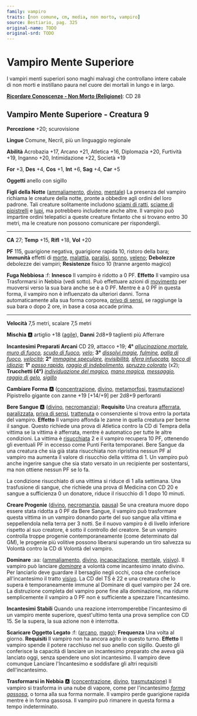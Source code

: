 ```yaml
---
family: vampiro
traits: [non comune, cm, media, non morto, vampiro]
source: Bestiario, pag. 325
original-name: TODO
original-srd: TODO
---
```


# Vampiro Mente Superiore

I vampiri menti superiori sono maghi malvagi che controllano intere cabale di non morti e instillano paura nel cuore dei mortali in lungo e in largo.

**[Ricordare Conoscenze - Non Morto (Religione)](/azioni/ricordare-conoscenze)**: CD 28

## Vampiro Mente Superiore - Creatura 9

**Percezione** +20; scurovisione

**Lingue** Comune, Necril, più un linguaggio regionale

**Abilità** Acrobazia +17, Arcano +21, Atletica +16, Diplomazia +20, Furtività +19, Inganno +20, Intimidazione +22, Società +19

**For** +3, **Des** +4, **Cos** +1, **Int** +6, **Sag** +4, **Car** +5

**Oggetti** anello con sigillo

**Figli della Notte** ([ammaliamento](/tratti/ammaliamento), [divino](/tratti/divino), [mentale](/tratti/mentale)) La presenza del vampiro richiama le creature della notte, pronte a obbedire agli ordini del loro padrone. Tali creature solitamente includono [sciami di ratti](/creature/sciame-di-ratti), [sciame di pipistrelli](/creature/sciame-di-pipistrelli-vampiro) e [lupi](/creature/lupo), ma potrebbero includerne anche altre. Il vampiro può impartire ordini telepatici a queste creature fintanto che si trovano entro 30 metri, ma le creature non possono comunicare per rispondergli.

***

**CA** 27; **Temp** +15, **Rifl** +18, **Vol** +20

**PF** 115, guarigione negativa, guarigione rapida 10, ristoro della bara; **Immunità** effetti di [morte](/tratti/morte), [malattia](/tratti/malattia), [paralisi](/condizioni/paralizzato), [sonno](/tratti/sonno), [veleno](/tratti/veleno); **Debolezze** debolezze dei vampiri; **Resistenze** fisico 10 (tranne argento magico)

**Fuga Nebbiosa** :f: **Innesco** Il vampiro è ridotto a 0 PF. **Effetto** Il vampiro usa Trasformarsi in Nebbia (vedi sotto). Può effettuare azioni di [movimento](/tratti/movimento) per muoversi verso la sua bara anche se è a 0 PF. Mentre è a 0 PF in questa forma, il vampiro non è influenzato da ulteriori danni. Torna automaticamente alla sua forma corporea, [privo di sensi](/condizioni/privo-di-sensi), se raggiunge la sua bara o dopo 2 ore, in base a cosa accade prima.

***

**Velocità** 7,5 metri, scalare 7,5 metri

**Mischia** :a: artiglio +18 ([agile](/tratti/agile)), **Danni** 2d8+9 taglienti più Afferrare

**Incantesimi Preparati Arcani** CD 29, attacco +19; **4°** *[allucinazione mortale](/incantesimi/allucinazione-mortale), [muro di fuoco](/incantesimi/muro-di-fuoco), [scudo di fuoco](/incantesimi/scudo-di-fuoco), [velo](/incantesimi/velo)*; **3°** *[dissolvi magie](/incantesimi/dissolvi-magie), [fulmine](/incantesimi/fulmine), [palla di fuoco](/incantesimi/palla-di-fuoco), [velocità](/incantesimi/velocita)*; **2°** *[immagine speculare](/incantesimi/immagine-speculare), [invisibilità](/incantesimi/invisibilita), [sfera infuocata](/incantesimi/sfera-infuocata), [tocco di idiozia](/incantesimi/tocco-di-idiozia)*; **1°** *[passo rapido](/incantesimi/passo-rapido), [raggio di indebolimento](/incantesimi/raggio-di-indebolimento), [spruzzo colorato](/incantesimi/spruzzo-colorato)* (x2); **Trucchetti (4°)** *[individuazione del magico](/incantesimi/individuazione-del-magico), [mano magica](/incantesimi/mano-magica), [messaggio](/incantesimi/messaggio), [raggio di gelo](/incantesimi/raggio-di-gelo), [sigillo](/incantesimi/sigillo)*

**Cambiare Forma** :a: ([concentrazione](/tratti/concentrazione), [divino](/tratti/divino), [metamorfosi](/tratti/metamorfosi), [trasmutazione](/tratti/trasmutazione)) Pipistrello gigante con zanne +19 \[+14/+9] per 2d8+9 perforanti

**Bere Sangue** :a: ([divino](/tratti/divino), [necromanzia](/tratti/necromanzia)); **Requisito** Una creatura [afferrata](/condizioni/afferrato), [paralizzata](/condizioni/paralizzato), [priva di sensi](/condizioni/privo-di-sensi), [trattenuta](/condizioni/trattenuto) o consenziente si trova entro la portata del vampiro. **Effetto** Il vampiro affonda le zanne in quella creatura per berne il sangue. Questo richiede una prova di Atletica contro la CD di Tempra della vittima se la vittima è afferrata, mentre è automatico per tutte le altre condizioni. La vittima è [risucchiata](/condizioni/risucchiato) 2 e il vampiro recupera 10 PF, ottenendo gli eventuali PF in eccesso come Punti Ferita temporanei. Bere Sangue da una creatura che sia già stata risucchiata non ripristina nessun PF al vampiro ma aumenta il valore di risucchio della vittima di 1. Un vampiro può anche ingerire sangue che sia stato versato in un recipiente per sostentarsi, ma non ottiene nessun PF se lo fa.

La condizione risucchiato di una vittima si riduce di 1 alla settimana. Una trasfusione di sangue, che richiede una prova di Medicina con CD 20 e sangue a sufficienza 0 un donatore, riduce il risucchio di 1 dopo 10 minuti.

**Creare Progenie** ([divino](/tratti/divino), [necromanzia](/tratti/necromanzia), [pausa](/tratti/pausa)) Se una creatura muore dopo essere stata ridotta a 0 PF da Bere Sangue, il vampiro può trasformare questa vittima in un vampiro donando parte del suo sangue alla vittima e seppellendola nella terra per 3 notti. Se il nuovo vampiro è di livello inferiore rispetto al suo creatore, è sotto il controllo del creatore. Se un vampiro controlla troppe progenie contemporaneamente (come determinato dal GM), le progenie più volitive possono liberarsi superando un tiro salvezza su Volontà contro la CD di Volontà del vampiro.

**Dominare** :aa: ([ammaliamento](/tratti/ammaliamento), [divino](/tratti/divino), [incapacitazione](/tratti/incapacitazione), [mentale](/tratti/mentale), [visivo](/tratti/visivo)). Il vampiro può lanciare *[dominare](/incantesimi/dominare)* a volontà come incantesimo innato divino. Per lanciarlo deve guardare il bersaglio negli occhi, cosa che conferisce all'incantesimo il tratto [visivo](/tratti/visivo). La CD del TS è 22 e una creatura che lo supera è temporaneamente immune al Dominare di quel vampiro per 24 ore. La distruzione completa del vampiro pone fine alla dominazione, ma ridurre semplicemente il vampiro a 0 PF non è sufficiente a spezzare l'incantesimo.

**Incantesimi Stabili** Quando una reazione interromperebbe l'incantesimo di un vampiro mente superiore, quest'ultimo tenta una prova semplice con CD 15. Se la supera, la sua azione non è interrotta.

**Scaricare Oggetto Legato** :f: ([arcano](/tratti/arcano), [mago](/tratti/mago)); **Frequenza** Una volta al giorno. **Requisiti** Il vampiro non ha ancora agito in questo turno. **Effetto** Il vampiro spende il potere racchiuso nel suo anello con sigillo. Questo gli conferisce la capacità di lanciare un incantesimo preparato che aveva già lanciato oggi, senza spendere uno slot incantesimo. Il vampiro deve comunque Lanciare l'Incantesimo e soddisfare gli altri requisiti dell'incantesimo.

**Trasformarsi in Nebbia** :a: ([concentrazione](/tratti/concentrazione), [divino](/tratti/divino), [trasmutazione](/tratti/trasmutazione)) Il vampiro si trasforma in una nube di vapore, come per l'incantesimo *[forma gassosa](/incantesimi/forma-gassosa)*, o torna alla sua forma normale. Il vampiro perde guarigione rapida mentre è in forma gassosa. Il vampiro può rimanere in questa forma a tempo indeterminato.
